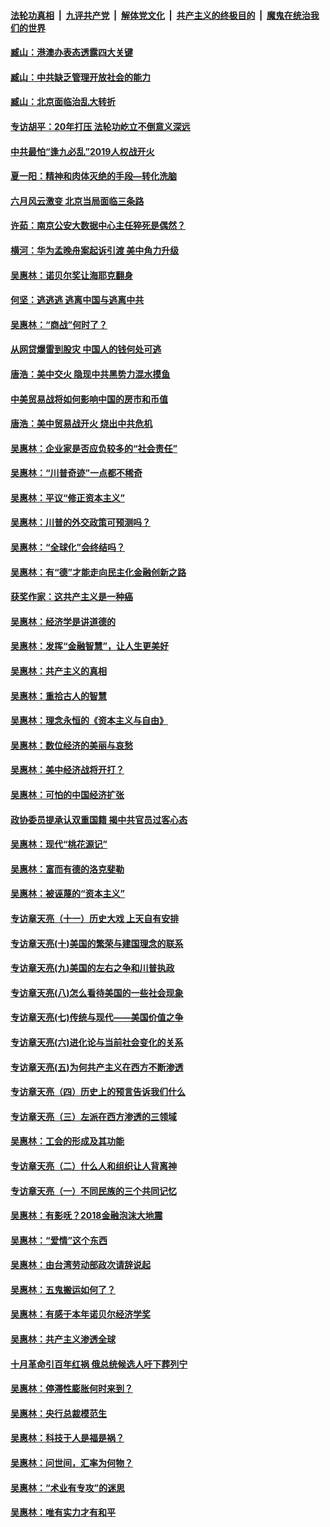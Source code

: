 ####  [法轮功真相](../../../../basic/blob/master/README.md?t=08172000) &nbsp;|&nbsp; [九评共产党](../../../../9ping.md/blob/master/README.md?t=08172000) &nbsp;|&nbsp; [解体党文化](../../../../jtdwh.md/blob/master/README.md?t=08172000)  &nbsp;|&nbsp; [共产主义的终极目的](../../../../gczydzjmd.md/blob/master/README.md?t=08172000) &nbsp;|&nbsp; [魔鬼在统治我们的世界](../../../../mgztzwmdsj.md/blob/master/README.md?t=08172000) 

#### [臧山：港澳办表态透露四大关键](../pages/nsc423/n11421628.md?t=08172000) 

#### [臧山：中共缺乏管理开放社会的能力](../pages/nsc423/n11407457.md?t=08172000) 

#### [臧山：北京面临治乱大转折](../pages/nsc423/n11406895.md?t=08172000) 

#### [专访胡平：20年打压 法轮功屹立不倒意义深远](../pages/nsc423/n11398800.md?t=08172000) 

#### [中共最怕“逢九必乱”2019人权战开火](../pages/nsc423/n11385248.md?t=08172000) 

#### [夏一阳：精神和肉体灭绝的手段—转化洗脑](../pages/nsc423/n11368250.md?t=08172000) 

#### [六月风云激变 北京当局面临三条路](../pages/nsc423/n11313668.md?t=08172000) 

#### [许茹：南京公安大数据中心主任猝死是偶然？](../pages/nsc423/n11064744.md?t=08172000) 

#### [横河：华为孟晚舟案起诉引渡 美中角力升级](../pages/nsc423/n11027230.md?t=08172000) 

#### [吴惠林：诺贝尔奖让海耶克翻身](../pages/nsc423/n10890049.md?t=08172000) 

#### [何坚：逃逃逃 逃离中国与逃离中共](../pages/nsc423/n10592891.md?t=08172000) 

#### [吴惠林：“商战”何时了？](../pages/nsc423/n10573558.md?t=08172000) 

#### [从网贷爆雷到股灾 中国人的钱何处可逃](../pages/nsc423/n10572800.md?t=08172000) 

#### [唐浩：美中交火 隐现中共黑势力混水摸鱼](../pages/nsc423/n10544040.md?t=08172000) 

#### [中美贸易战将如何影响中国的房市和币值](../pages/nsc423/n10543697.md?t=08172000) 

#### [唐浩：美中贸易战开火 烧出中共危机](../pages/nsc423/n10540126.md?t=08172000) 

#### [吴惠林：企业家是否应负较多的“社会责任”](../pages/nsc423/n10535022.md?t=08172000) 

#### [吴惠林：“川普奇迹”一点都不稀奇](../pages/nsc423/n10512808.md?t=08172000) 

#### [吴惠林：平议“修正资本主义”](../pages/nsc423/n10495724.md?t=08172000) 

#### [吴惠林：川普的外交政策可预测吗？](../pages/nsc423/n10462387.md?t=08172000) 

#### [吴惠林：“全球化”会终结吗？](../pages/nsc423/n10452838.md?t=08172000) 

#### [吴惠林：有“德”才能走向民主化金融创新之路](../pages/nsc423/n10432292.md?t=08172000) 

#### [获奖作家：这共产主义是一种癌](../pages/nsc423/n10431541.md?t=08172000) 

#### [吴惠林：经济学是讲道德的](../pages/nsc423/n10398014.md?t=08172000) 

#### [吴惠林：发挥“金融智慧”，让人生更美好](../pages/nsc423/n10375019.md?t=08172000) 

#### [吴惠林：共产主义的真相](../pages/nsc423/n10351394.md?t=08172000) 

#### [吴惠林：重拾古人的智慧](../pages/nsc423/n10337691.md?t=08172000) 

#### [吴惠林：理念永恒的《资本主义与自由》](../pages/nsc423/n10316274.md?t=08172000) 

#### [吴惠林：数位经济的美丽与哀愁](../pages/nsc423/n10292946.md?t=08172000) 

#### [吴惠林：美中经济战将开打？](../pages/nsc423/n10258825.md?t=08172000) 

#### [吴惠林：可怕的中国经济扩张](../pages/nsc423/n10219147.md?t=08172000) 

#### [政协委员提承认双重国籍 揭中共官员过客心态](../pages/nsc423/n10208809.md?t=08172000) 

#### [吴惠林：现代“桃花源记”](../pages/nsc423/n10185234.md?t=08172000) 

#### [吴惠林：富而有德的洛克斐勒](../pages/nsc423/n10142264.md?t=08172000) 

#### [吴惠林：被诬蔑的“资本主义”](../pages/nsc423/n10124816.md?t=08172000) 

#### [专访章天亮（十一）历史大戏 上天自有安排](../pages/nsc423/n10094905.md?t=08172000) 

#### [专访章天亮(十)美国的繁荣与建国理念的联系](../pages/nsc423/n10094899.md?t=08172000) 

#### [专访章天亮(九)美国的左右之争和川普执政](../pages/nsc423/n10094889.md?t=08172000) 

#### [专访章天亮(八)怎么看待美国的一些社会现象](../pages/nsc423/n10094857.md?t=08172000) 

#### [专访章天亮(七)传统与现代——美国价值之争](../pages/nsc423/n10093140.md?t=08172000) 

#### [专访章天亮(六)进化论与当前社会变化的关系](../pages/nsc423/n10092036.md?t=08172000) 

#### [专访章天亮(五)为何共产主义在西方不断渗透](../pages/nsc423/n10083620.md?t=08172000) 

#### [专访章天亮（四）历史上的预言告诉我们什么](../pages/nsc423/n10083606.md?t=08172000) 

#### [专访章天亮（三）左派在西方渗透的三领域](../pages/nsc423/n10081115.md?t=08172000) 

#### [吴惠林：工会的形成及其功能](../pages/nsc423/n10080633.md?t=08172000) 

#### [专访章天亮（二）什么人和组织让人背离神](../pages/nsc423/n10076637.md?t=08172000) 

#### [专访章天亮（一）不同民族的三个共同记忆](../pages/nsc423/n10074188.md?t=08172000) 

#### [吴惠林：有影呒？2018金融泡沫大地震](../pages/nsc423/n10040534.md?t=08172000) 

#### [吴惠林：“爱情”这个东西](../pages/nsc423/n10019423.md?t=08172000) 

#### [吴惠林：由台湾劳动部政次请辞说起](../pages/nsc423/n9979679.md?t=08172000) 

#### [吴惠林：五鬼搬运如何了？](../pages/nsc423/n9925338.md?t=08172000) 

#### [吴惠林：有感于本年诺贝尔经济学奖](../pages/nsc423/n9871883.md?t=08172000) 

#### [吴惠林：共产主义渗透全球](../pages/nsc423/n9812748.md?t=08172000) 

#### [十月革命引百年红祸 俄总统候选人吁下葬列宁](../pages/nsc423/n9810182.md?t=08172000) 

#### [吴惠林：停滞性膨胀何时来到？](../pages/nsc423/n9764136.md?t=08172000) 

#### [吴惠林：央行总裁模范生](../pages/nsc423/n9728134.md?t=08172000) 

#### [吴惠林：科技于人是福是祸？](../pages/nsc423/n9672982.md?t=08172000) 

#### [吴惠林：问世间，汇率为何物？](../pages/nsc423/n9621788.md?t=08172000) 

#### [吴惠林：“术业有专攻”的迷思](../pages/nsc423/n9580363.md?t=08172000) 

#### [吴惠林：唯有实力才有和平](../pages/nsc423/n9529599.md?t=08172000) 

